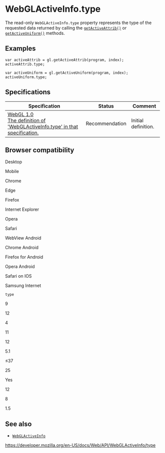WebGLActiveInfo.type
====================

The read-only `WebGLActiveInfo.type` property represents the type of the requested data returned by calling the [`getActiveAttrib()`](../webglrenderingcontext/getactiveattrib) or [`getActiveUniform()`](../webglrenderingcontext/getactiveuniform) methods.

Examples
--------

    var activeAttrib = gl.getActiveAttrib(program, index);
    activeAttrib.type;

    var activeUniform = gl.getActiveUniform(program, index);
    activeUniform.type;

Specifications
--------------

<table><thead><tr class="header"><th>Specification</th><th>Status</th><th>Comment</th></tr></thead><tbody><tr class="odd"><td><a href="https://www.khronos.org/registry/webgl/specs/latest/1.0/#DOM-WebGLActiveInfo-type">WebGL 1.0<br />
<span class="small">The definition of 'WebGLActiveInfo.type' in that specification.</span></a></td><td><span class="spec-rec">Recommendation</span></td><td>Initial definition.</td></tr></tbody></table>

Browser compatibility
---------------------

Desktop

Mobile

Chrome

Edge

Firefox

Internet Explorer

Opera

Safari

WebView Android

Chrome Android

Firefox for Android

Opera Android

Safari on IOS

Samsung Internet

`type`

9

12

4

11

12

5.1

≤37

25

Yes

12

8

1.5

See also
--------

-   [`WebGLActiveInfo`](../webglactiveinfo)

<a href="https://developer.mozilla.org/en-US/docs/Web/API/WebGLActiveInfo/type" class="_attribution-link">https://developer.mozilla.org/en-US/docs/Web/API/WebGLActiveInfo/type</a>
